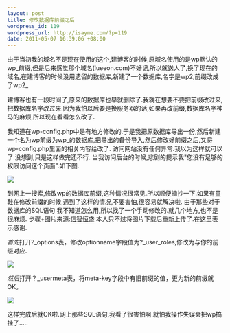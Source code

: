```yaml
--- 
layout: post
title: 修改数据库前缀之后
wordpress_id: 119
wordpress_url: http://isayme.com/?p=119
date: 2011-05-07 16:39:06 +08:00
---
```

由于当初我的域名不是现在使用的这个,建博客的时候,原域名使用的是wp默认的wp\_前缀,但是后来感觉那个域名(lueeon.com)不好记,所以就送人了,换了现在的域名,在建博客的时候没用遗留的数据库,新建了一个数据库,名字是wp2,前缀改成了wp2_ 

建博客也有一段时间了,原来的数据库也早就删除了.我就在想要不要把前缀改过来,把数据库名字改过来.因为我怕以后要是换服务器的话,如果再改前缀,数据库名字神马的麻烦,所以现在看看怎么改了.

我知道在wp-config.php中是有地方修改的.于是我把原数据库导出一份,然后新建一个名为wp前缀为wp_的数据库,把导出的备份导入,然后修改好前缀之后,又将wp-config.php里面的相关内容给改了.
访问网站没有任何异常.我以为这样就可以了.没想到,只是这样做完还不行.
当我访问后台的时候,悲剧的提示我"您没有足够的权限访问这个页面".如下图.

![](http://i.imgur.com/VdGIf.png)

到网上一搜索,修改wp的数据库前缀,这种情况很常见.所以顺便摘抄一下.如果有童鞋在修改前缀的时候,遇到了这样的情况,不要害怕,很容易就解决啦.
由于那些对于数据库的SQL语句 我不知道怎么用,所以找了一个手动修改的.就几个地方,也不是很麻烦.
步骤+图片来源:[信智恒盛](http://www.forsuc.com/blog/wordpress/no-access-wordpress-wp-admin.html) 本人只不过将图片下载后重新上传了.在这里表示感谢.

*首先*打开?\_options表，修改optionname字段值为?\_user_roles,修改为与你的前缀对应.

![](http://i.imgur.com/i2ZGF.jpg)

*然后*打开？\_usermeta表，将meta-key字段中有旧前缀的值，更为新的前缀就OK。

![](http://i.imgur.com/WmNu2.jpg)

这样完成后就OK啦.网上那些SQL语句,我看了很害怕啊.就怕我操作失误会把wp搞挂了.....
